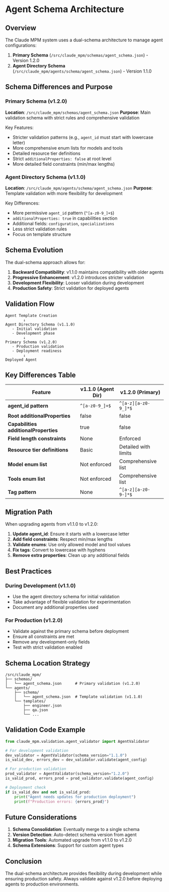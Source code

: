 # Agent Schema Architecture

## Overview

The Claude MPM system uses a dual-schema architecture to manage agent configurations:

1. **Primary Schema** (`/src/claude_mpm/schemas/agent_schema.json`) - Version 1.2.0
2. **Agent Directory Schema** (`/src/claude_mpm/agents/schema/agent_schema.json`) - Version 1.1.0

## Schema Differences and Purpose

### Primary Schema (v1.2.0)
**Location**: `/src/claude_mpm/schemas/agent_schema.json`
**Purpose**: Main validation schema with strict rules and comprehensive validation

Key Features:
- Stricter validation patterns (e.g., `agent_id` must start with lowercase letter)
- More comprehensive enum lists for models and tools
- Detailed resource tier definitions
- Strict `additionalProperties: false` at root level
- More detailed field constraints (min/max lengths)

### Agent Directory Schema (v1.1.0)
**Location**: `/src/claude_mpm/agents/schema/agent_schema.json`
**Purpose**: Template validation with more flexibility for development

Key Differences:
- More permissive `agent_id` pattern (`^[a-z0-9_]+$`)
- `additionalProperties: true` in capabilities section
- Additional fields: `configuration`, `specializations`
- Less strict validation rules
- Focus on template structure

## Schema Evolution

The dual-schema approach allows for:

1. **Backward Compatibility**: v1.1.0 maintains compatibility with older agents
2. **Progressive Enhancement**: v1.2.0 introduces stricter validation
3. **Development Flexibility**: Looser validation during development
4. **Production Safety**: Strict validation for deployed agents

## Validation Flow

```
Agent Template Creation
        ↓
Agent Directory Schema (v1.1.0)
   - Initial validation
   - Development phase
        ↓
Primary Schema (v1.2.0)
   - Production validation
   - Deployment readiness
        ↓
Deployed Agent
```

## Key Differences Table

| Feature | v1.1.0 (Agent Dir) | v1.2.0 (Primary) |
|---------|-------------------|------------------|
| **agent_id pattern** | `^[a-z0-9_]+$` | `^[a-z][a-z0-9_]*$` |
| **Root additionalProperties** | false | false |
| **Capabilities additionalProperties** | true | false |
| **Field length constraints** | None | Enforced |
| **Resource tier definitions** | Basic | Detailed with limits |
| **Model enum list** | Not enforced | Comprehensive list |
| **Tools enum list** | Not enforced | Comprehensive list |
| **Tag pattern** | None | `^[a-z][a-z0-9-]*$` |

## Migration Path

When upgrading agents from v1.1.0 to v1.2.0:

1. **Update agent_id**: Ensure it starts with a lowercase letter
2. **Add field constraints**: Respect min/max lengths
3. **Validate enums**: Use only allowed model and tool values
4. **Fix tags**: Convert to lowercase with hyphens
5. **Remove extra properties**: Clean up any additional fields

## Best Practices

### During Development (v1.1.0)
- Use the agent directory schema for initial validation
- Take advantage of flexible validation for experimentation
- Document any additional properties used

### For Production (v1.2.0)
- Validate against the primary schema before deployment
- Ensure all constraints are met
- Remove any development-only fields
- Test with strict validation enabled

## Schema Location Strategy

```
/src/claude_mpm/
├── schemas/
│   └── agent_schema.json      # Primary validation (v1.2.0)
└── agents/
    ├── schema/
    │   └── agent_schema.json  # Template validation (v1.1.0)
    └── templates/
        ├── engineer.json
        ├── qa.json
        └── ...
```

## Validation Code Example

```python
from claude_mpm.validation.agent_validator import AgentValidator

# For development validation
dev_validator = AgentValidator(schema_version="1.1.0")
is_valid_dev, errors_dev = dev_validator.validate(agent_config)

# For production validation
prod_validator = AgentValidator(schema_version="1.2.0")
is_valid_prod, errors_prod = prod_validator.validate(agent_config)

# Deployment check
if is_valid_dev and not is_valid_prod:
    print("Agent needs updates for production deployment")
    print(f"Production errors: {errors_prod}")
```

## Future Considerations

1. **Schema Consolidation**: Eventually merge to a single schema
2. **Version Detection**: Auto-detect schema version from agent
3. **Migration Tools**: Automated upgrade from v1.1.0 to v1.2.0
4. **Schema Extensions**: Support for custom agent types

## Conclusion

The dual-schema architecture provides flexibility during development while ensuring production safety. Always validate against v1.2.0 before deploying agents to production environments.